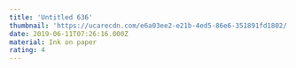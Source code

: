 ```yaml
---
title: 'Untitled 636'
thumbnail: 'https://ucarecdn.com/e6a03ee2-e21b-4ed5-86e6-351891fd1802/'
date: 2019-06-11T07:26:16.000Z
material: Ink on paper
rating: 4
---
```

